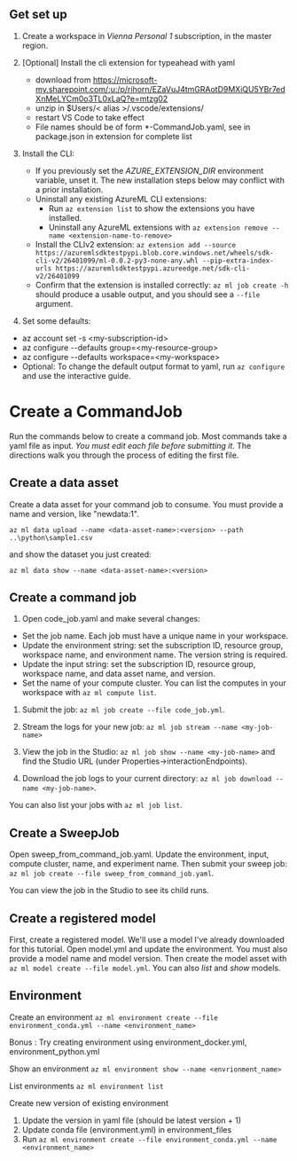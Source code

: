 
## Get set up

1. Create a workspace in _Vienna Personal 1_ subscription, in the master region.

1. [Optional] Install the cli extension for typeahead with yaml
   - download from https://microsoft-my.sharepoint.com/:u:/p/rihorn/EZaVuJ4tmGRAotD9MXiQU5YBr7edXnMeLYCm0o3TL0xLaQ?e=mtzg02
    - unzip in $Users/< alias >/.vscode/extensions/
   - restart VS Code to take effect
   - File names should be of form *-CommandJob.yaml, see in package.json in extension for complete list

1. Install the CLI:

   - If you previously set the *AZURE_EXTENSION_DIR* environment variable, unset it. The new installation steps below may conflict with a prior installation.
   - Uninstall any existing AzureML CLI extensions:
     - Run `az extension list` to show the extensions you have installed.
     - Uninstall any AzureML extensions with `az extension remove --name <extension-name-to-remove>`
   - Install the CLIv2 extension: `az extension add --source https://azuremlsdktestpypi.blob.core.windows.net/wheels/sdk-cli-v2/26401099/ml-0.0.2-py3-none-any.whl --pip-extra-index-urls https://azuremlsdktestpypi.azureedge.net/sdk-cli-v2/26401099`
   - Confirm that the extension is installed correctly: `az ml job create -h` should produce a usable output, and you should see a `--file` argument.

1. Set some defaults:
  - az account set -s \<my-subscription-id>
  - az configure --defaults group=\<my-resource-group>
  - az configure --defaults workspace=\<my-workspace>
  -  Optional: To change the default output format to yaml, run `az configure` and use the interactive guide.

# Create a CommandJob

Run the commands below to create a command job. Most commands take a yaml file as input. *You must edit each file before submitting it*. The directions walk you through the process of editing the first file.

## Create a data asset

  Create a data asset for your command job to consume. You must provide a name and version, like "newdata:1". 

  `az ml data upload --name <data-asset-name>:<version> --path ..\python\sample1.csv`

  and show the dataset you just created:

  `az ml data show --name <data-asset-name>:<version>`

## Create a command job

1.  Open code_job.yaml and make several changes:

   - Set the job name. Each job must have a unique name in your workspace.
   - Update the environment string: set the subscription ID, resource group, workspace name, and environment name. The version string is required.
   - Update the input string: set the subscription ID, resource group, workspace name, and data asset name, and version.
   - Set the name of your compute cluster. You can list the computes in your workspace with `az ml compute list`.

1. Submit the job: `az ml job create --file code_job.yml`.

1. Stream the logs for your new job: `az ml job stream --name <my-job-name>`

1. View the job in the Studio: `az ml job show --name <my-job-name>` and find the Studio URL (under Properties->interactionEndpoints).

1. Download the job logs to your current directory: `az ml job download --name <my-job-name>`.

You can also list your jobs with `az ml job list`.

## Create a SweepJob

Open sweep_from_command_job.yaml. Update the environment, input, compute cluster, name, and experiment name. Then submit your sweep job: `az ml job create --file sweep_from_command_job.yaml`.

You can view the job in the Studio to see its child runs.

## Create a registered model

First, create a registered model. We'll use a model I've already downloaded for this tutorial. Open model.yml and update the environment. You must also provide a model name and model version. Then create the model asset with `az ml model create --file model.yml`. You can also *list* and *show* models.

## Environment 

Create an environment `az ml environment create --file environment_conda.yml --name <environment_name>`

Bonus : Try creating environment using environment_docker.yml, environment_python.yml

Show an environment `az ml environment show --name <envrionment_name>`

List environments `az ml environment list`

Create new version of existing environment
  1. Update the version in yaml file (should be latest version + 1)
  2. Update conda file (environment.yml) in environment_files
  3. Run `az ml environment create --file environment_conda.yml --name <environment_name>`
